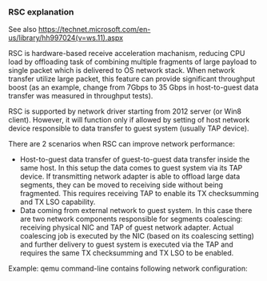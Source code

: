 ### RSC explanation
See also https://technet.microsoft.com/en-us/library/hh997024(v=ws.11).aspx

RSC is hardware-based receive acceleration machanism, reducing CPU load by offloading task of combining multiple fragments of large payload to single packet which is delivered to OS network stack. When network transfer utilize large packet, this feature can provide significant throughput boost (as an example, change from 7Gbps to 35 Gbps in host-to-guest data transfer was measured in throughput tests).

RSC is supported by network driver starting from 2012 server (or Win8 client). However, it will function only if allowed by setting of host network device responsible to data transfer to guest system (usually TAP device).

There are 2 scenarios when RSC can improve network performance:
* Host-to-guest data transfer of guest-to-guest data transfer inside the same host. In this setup the data comes to guest system via its TAP device. If transmitting network adapter is able to offload large data segments, they can be moved to receiving side without being fragmented. This requires receiving TAP to enable its TX checksumming and TX LSO capability.
* Data coming from external network to guest system. In this case there are two network components responsible for segments coalescing: receiving physical NIC and TAP of guest network adapter. Actual coalescing job is executed by the NIC (based on its coalescing setting) and further delivery to guest system is executed via the TAP and requires the same TX checksumming and TX LSO to be enabled.

Example: qemu command-line contains following network configuration:



